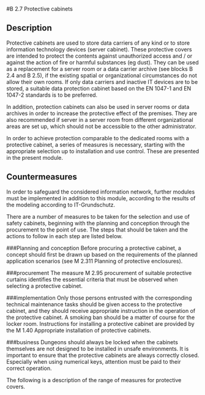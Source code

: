 #B 2.7 Protective cabinets
## Description 
Protective cabinets are used to store data carriers of any kind or to store information technology devices (server cabinet). These protective covers are intended to protect the contents against unauthorized access and / or against the action of fire or harmful substances (eg dust). They can be used as a replacement for a server room or a data carrier archive (see blocks B 2.4 and B 2.5), if the existing spatial or organizational circumstances do not allow their own rooms. If only data carriers and inactive IT devices are to be stored, a suitable data protection cabinet based on the EN 1047-1 and EN 1047-2 standards is to be preferred.

In addition, protection cabinets can also be used in server rooms or data archives in order to increase the protective effect of the premises. They are also recommended if server in a server room from different organizational areas are set up, which should not be accessible to the other administrator.

In order to achieve protection comparable to the dedicated rooms with a protective cabinet, a series of measures is necessary, starting with the appropriate selection up to installation and use control. These are presented in the present module.



## Countermeasures 
In order to safeguard the considered information network, further modules must be implemented in addition to this module, according to the results of the modeling according to IT-Grundschutz.

There are a number of measures to be taken for the selection and use of safety cabinets, beginning with the planning and conception through the procurement to the point of use. The steps that should be taken and the actions to follow in each step are listed below.



###Planning and conception
Before procuring a protective cabinet, a concept should first be drawn up based on the requirements of the planned application scenarios (see M 2.311 Planning of protective enclosures).



###procurement
The measure M 2.95 procurement of suitable protective curtains identifies the essential criteria that must be observed when selecting a protective cabinet.



###implementation
Only those persons entrusted with the corresponding technical maintenance tasks should be given access to the protective cabinet, and they should receive appropriate instruction in the operation of the protective cabinet. A smoking ban should be a matter of course for the locker room. Instructions for installing a protective cabinet are provided by the M 1.40 Appropriate installation of protective cabinets.



###business
Dungeons should always be locked when the cabinets themselves are not designed to be installed in unsafe environments. It is important to ensure that the protective cabinets are always correctly closed. Especially when using numerical keys, attention must be paid to their correct operation.

The following is a description of the range of measures for protective covers.



